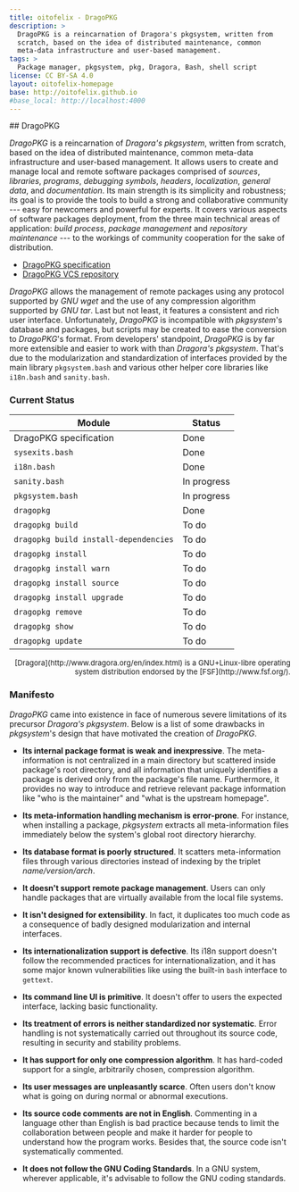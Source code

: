 ```yaml
---
title: oitofelix - DragoPKG
description: >
  DragoPKG is a reincarnation of Dragora's pkgsystem, written from
  scratch, based on the idea of distributed maintenance, common
  meta-data infrastructure and user-based management.
tags: >
  Package manager, pkgsystem, pkg, Dragora, Bash, shell script
license: CC BY-SA 4.0
layout: oitofelix-homepage
base: http://oitofelix.github.io
#base_local: http://localhost:4000
---
```

<div id="markdown" markdown="1">
## DragoPKG

_DragoPKG_ is a reincarnation of _Dragora's pkgsystem_, written from
scratch, based on the idea of distributed maintenance, common
meta-data infrastructure and user-based management.  It allows users
to create and manage local and remote software packages comprised of
_sources_, _libraries_, _programs_, _debugging symbols_, _headers_,
_localization_, _general data_, and _documentation_.  Its main
strength is its simplicity and robustness; its goal is to provide the
tools to build a strong and collaborative community --- easy for
newcomers and powerful for experts.  It covers various aspects of
software packages deployment, from the three main technical areas of
application: _build process_, _package management_ and _repository
maintenance_ --- to the workings of community cooperation for the sake
of distribution.

- [DragoPKG specification](dragopkg/specification.html)
- [DragoPKG VCS repository](https://github.com/oitofelix/dragopkg/)

_DragoPKG_ allows the management of remote packages using any protocol
supported by _GNU wget_ and the use of any compression algorithm
supported by _GNU tar_.  Last but not least, it features a consistent
and rich user interface.  Unfortunately, _DragoPKG_ is incompatible
with _pkgsystem_'s database and packages, but scripts may be created
to ease the conversion to _DragoPKG_'s format.  From developers'
standpoint, _DragoPKG_ is by far more extensible and easier to work
with than _Dragora's pkgsystem_.  That's due to the modularization and
standardization of interfaces provided by the main library
`pkgsystem.bash` and various other helper core libraries like
`i18n.bash` and `sanity.bash`.

<h3 style="margin-bottom: 0px;">Current Status</h3>

Module | Status
--------|--------
DragoPKG specification | Done
`sysexits.bash` | Done
`i18n.bash` | Done
`sanity.bash` | In progress
`pkgsystem.bash` | In progress
`dragopkg` | Done
`dragopkg build` | To do
`dragopkg build install-dependencies` | To do
`dragopkg install` | To do
`dragopkg install warn` | To do
`dragopkg install source` | To do
`dragopkg install upgrade` | To do
`dragopkg remove` | To do
`dragopkg show` | To do
`dragopkg update` | To do


<div style="font-size: small; text-align: right" markdown="1">
[Dragora](http://www.dragora.org/en/index.html) is a GNU+Linux-libre
operating system distribution endorsed by the
[FSF](http://www.fsf.org/).
</div>


### Manifesto

_DragoPKG_ came into existence in face of numerous severe limitations
of its precursor _Dragora's pkgsystem_.  Below is a list of some
drawbacks in _pkgsystem_'s design that have motivated the creation of
_DragoPKG_.

- __Its internal package format is weak and inexpressive__.  The
  meta-information is not centralized in a main directory but
  scattered inside package's root directory, and all information that
  uniquely identifies a package is derived only from the package's
  file name.  Furthermore, it provides no way to introduce and
  retrieve relevant package information like "who is the maintainer"
  and "what is the upstream homepage".

- __Its meta-information handling mechanism is error-prone__.  For
  instance, when installing a package, _pkgsystem_ extracts all
  meta-information files immediately below the system's global root
  directory hierarchy.

- __Its database format is poorly structured__.  It scatters
  meta-information files through various directories instead of
  indexing by the triplet _name/version/arch_.

- __It doesn't support remote package management__.  Users can only
  handle packages that are virtually available from the local file
  systems.

- __It isn't designed for extensibility__.  In fact, it duplicates too
  much code as a consequence of badly designed modularization and
  internal interfaces.

- __Its internationalization support is defective__.  Its i18n support
  doesn't follow the recommended practices for internationalization,
  and it has some major known vulnerabilities like using the built-in
  `bash` interface to `gettext`.

- __Its command line UI is primitive__.  It doesn't offer to users the
  expected interface, lacking basic functionality.

- __Its treatment of errors is neither standardized nor systematic__.
  Error handling is not systematically carried out throughout its
  source code, resulting in security and stability problems.

- __It has support for only one compression algorithm__.  It has
  hard-coded support for a single, arbitrarily chosen, compression
  algorithm.

- __Its user messages are unpleasantly scarce__.  Often users don't
  know what is going on during normal or abnormal executions.

- __Its source code comments are not in English__.  Commenting in a
  language other than English is bad practice because tends to limit
  the collaboration between people and make it harder for people to
  understand how the program works.  Besides that, the source code
  isn't systematically commented.

- __It does not follow the GNU Coding Standards__.  In a GNU system,
  wherever applicable, it's advisable to follow the GNU coding
  standards.


</div>
